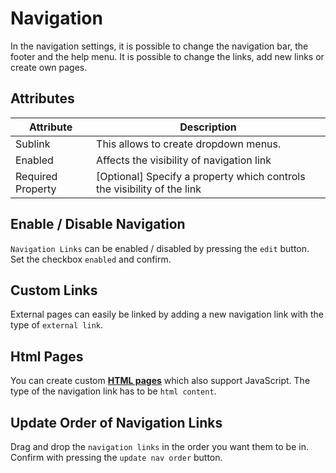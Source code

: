 # Navigation

In the navigation settings, it is possible to change the navigation bar, the footer and the help menu.
It is possible to change the links, add new links or create own pages.

## Attributes

| Attribute                    | Description                                                             |
|------------------------------|-------------------------------------------------------------------------|
| Sublink                      | This allows to create dropdown menus.                                   |
| Enabled                      | Affects the visibility of navigation link                               |
| Required Property            | [Optional] Specify a property which controls the visibility of the link |                                    

## Enable / Disable Navigation

`Navigation Links` can be enabled / disabled by pressing the `edit` button.  
Set the checkbox `enabled` and confirm.

## Custom Links

External pages can easily be linked by adding a new navigation link with the type of `external link`.

## Html Pages

You can create custom **[HTML pages](html_pages.md)** which also support JavaScript. The type of the navigation link has to be `html content`.

## Update Order of Navigation Links

Drag and drop the `navigation links` in the order you want them to be in.  
Confirm with pressing the `update nav order` button.
